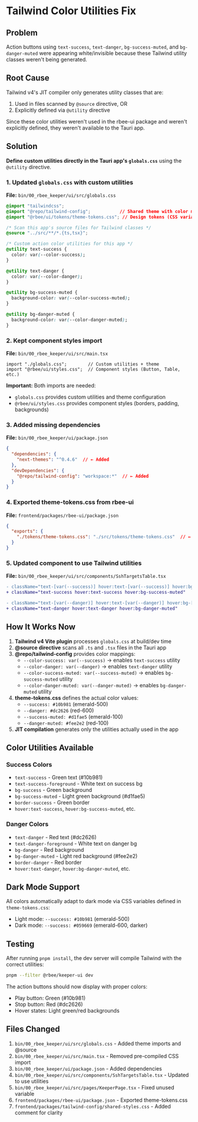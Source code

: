 # Tailwind Color Utilities Fix

## Problem
Action buttons using `text-success`, `text-danger`, `bg-success-muted`, and `bg-danger-muted` were appearing white/invisible because these Tailwind utility classes weren't being generated.

## Root Cause
Tailwind v4's JIT compiler only generates utility classes that are:
1. Used in files scanned by `@source` directive, OR
2. Explicitly defined via `@utility` directive

Since these color utilities weren't used in the rbee-ui package and weren't explicitly defined, they weren't available to the Tauri app.

## Solution

**Define custom utilities directly in the Tauri app's `globals.css`** using the `@utility` directive.

### 1. Updated `globals.css` with custom utilities
**File:** `bin/00_rbee_keeper/ui/src/globals.css`

```css
@import "tailwindcss";
@import "@repo/tailwind-config";           // Shared theme with color mappings
@import "@rbee/ui/tokens/theme-tokens.css"; // Design tokens (CSS variables)

/* Scan this app's source files for Tailwind classes */
@source "../src/**/*.{ts,tsx}";

/* Custom action color utilities for this app */
@utility text-success {
  color: var(--color-success);
}

@utility text-danger {
  color: var(--color-danger);
}

@utility bg-success-muted {
  background-color: var(--color-success-muted);
}

@utility bg-danger-muted {
  background-color: var(--color-danger-muted);
}
```

### 2. Kept component styles import
**File:** `bin/00_rbee_keeper/ui/src/main.tsx`

```tsx
import "./globals.css";        // Custom utilities + theme
import "@rbee/ui/styles.css";  // Component styles (Button, Table, etc.)
```

**Important:** Both imports are needed:
- `globals.css` provides custom utilities and theme configuration
- `@rbee/ui/styles.css` provides component styles (borders, padding, backgrounds)

### 3. Added missing dependencies
**File:** `bin/00_rbee_keeper/ui/package.json`

```json
{
  "dependencies": {
    "next-themes": "^0.4.6"  // ← Added
  },
  "devDependencies": {
    "@repo/tailwind-config": "workspace:*"  // ← Added
  }
}
```

### 4. Exported theme-tokens.css from rbee-ui
**File:** `frontend/packages/rbee-ui/package.json`

```json
{
  "exports": {
    "./tokens/theme-tokens.css": "./src/tokens/theme-tokens.css"  // ← Added
  }
}
```

### 5. Updated component to use Tailwind utilities
**File:** `bin/00_rbee_keeper/ui/src/components/SshTargetsTable.tsx`

```diff
- className="text-[var(--success)] hover:text-[var(--success)] hover:bg-[var(--success-muted)]"
+ className="text-success hover:text-success hover:bg-success-muted"

- className="text-[var(--danger)] hover:text-[var(--danger)] hover:bg-[var(--danger-muted)]"
+ className="text-danger hover:text-danger hover:bg-danger-muted"
```

## How It Works Now

1. **Tailwind v4 Vite plugin** processes `globals.css` at build/dev time
2. **@source directive** scans all `.ts` and `.tsx` files in the Tauri app
3. **@repo/tailwind-config** provides color mappings:
   - `--color-success: var(--success)` → enables `text-success` utility
   - `--color-danger: var(--danger)` → enables `text-danger` utility
   - `--color-success-muted: var(--success-muted)` → enables `bg-success-muted` utility
   - `--color-danger-muted: var(--danger-muted)` → enables `bg-danger-muted` utility
4. **theme-tokens.css** defines the actual color values:
   - `--success: #10b981` (emerald-500)
   - `--danger: #dc2626` (red-600)
   - `--success-muted: #d1fae5` (emerald-100)
   - `--danger-muted: #fee2e2` (red-100)
5. **JIT compilation** generates only the utilities actually used in the app

## Color Utilities Available

### Success Colors
- `text-success` - Green text (#10b981)
- `text-success-foreground` - White text on success bg
- `bg-success` - Green background
- `bg-success-muted` - Light green background (#d1fae5)
- `border-success` - Green border
- `hover:text-success`, `hover:bg-success-muted`, etc.

### Danger Colors
- `text-danger` - Red text (#dc2626)
- `text-danger-foreground` - White text on danger bg
- `bg-danger` - Red background
- `bg-danger-muted` - Light red background (#fee2e2)
- `border-danger` - Red border
- `hover:text-danger`, `hover:bg-danger-muted`, etc.

## Dark Mode Support
All colors automatically adapt to dark mode via CSS variables defined in `theme-tokens.css`:
- Light mode: `--success: #10b981` (emerald-500)
- Dark mode: `--success: #059669` (emerald-600, darker)

## Testing
After running `pnpm install`, the dev server will compile Tailwind with the correct utilities:

```bash
pnpm --filter @rbee/keeper-ui dev
```

The action buttons should now display with proper colors:
- Play button: Green (#10b981)
- Stop button: Red (#dc2626)
- Hover states: Light green/red backgrounds

## Files Changed
1. `bin/00_rbee_keeper/ui/src/globals.css` - Added theme imports and @source
2. `bin/00_rbee_keeper/ui/src/main.tsx` - Removed pre-compiled CSS import
3. `bin/00_rbee_keeper/ui/package.json` - Added dependencies
4. `bin/00_rbee_keeper/ui/src/components/SshTargetsTable.tsx` - Updated to use utilities
5. `bin/00_rbee_keeper/ui/src/pages/KeeperPage.tsx` - Fixed unused variable
6. `frontend/packages/rbee-ui/package.json` - Exported theme-tokens.css
7. `frontend/packages/tailwind-config/shared-styles.css` - Added comment for clarity
